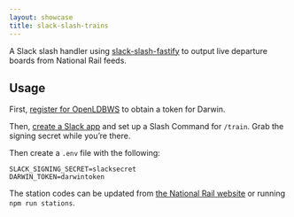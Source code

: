 ```yaml
---
layout: showcase
title: slack-slash-trains
---
```


A Slack slash handler using [slack-slash-fastify](/slack-slash-fastify/) to output live departure boards from National Rail feeds.

## Usage

First, [register for OpenLDBWS](http://realtime.nationalrail.co.uk/OpenLDBWSRegistration/) to obtain a token for Darwin.

Then, [create a Slack app](https://api.slack.com/apps) and set up a Slash Command for `/train`. Grab the signing secret while you’re there.

Then create a `.env` file with the following:

```
SLACK_SIGNING_SECRET=slacksecret
DARWIN_TOKEN=darwintoken
```

The station codes can be updated from [the National Rail website](https://www.nationalrail.co.uk/stations_destinations/48541.aspx) or running `npm run stations`.
